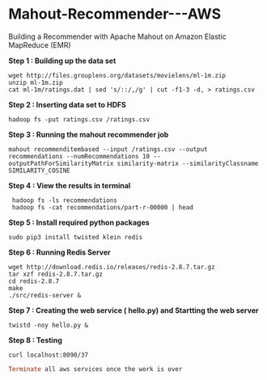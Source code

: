 # Mahout-Recommender---AWS
Building a Recommender with Apache Mahout on Amazon Elastic MapReduce (EMR)

**Step 1 : Building up the data set**
```
wget http://files.grouplens.org/datasets/movielens/ml-1m.zip
unzip ml-1m.zip
cat ml-1m/ratings.dat | sed 's/::/,/g' | cut -f1-3 -d, > ratings.csv
```
**Step 2 : Inserting data set to HDFS**

```
hadoop fs -put ratings.csv /ratings.csv
```

**Step 3 : Running the mahout recommender job**

```
mahout recommenditembased --input /ratings.csv --output recommendations --numRecommendations 10 --outputPathForSimilarityMatrix similarity-matrix --similarityClassname SIMILARITY_COSINE

```
**Step 4 : View the results in terminal**

```
 hadoop fs -ls recommendations
 hadoop fs -cat recommendations/part-r-00000 | head
 ```
 **Step 5 : Install required python packages**
 ```
 sudo pip3 install twisted klein redis
 ```
 
**Step 6 : Running Redis Server**
```
wget http://download.redis.io/releases/redis-2.8.7.tar.gz
tar xzf redis-2.8.7.tar.gz
cd redis-2.8.7
make
./src/redis-server &

```

**Step 7 : Creating the web service ( hello.py) and Startting the web server**

```
twistd -noy hello.py &
```
**Step 8 : Testing**

```
curl localhost:8090/37
```

```ruby
Terminate all aws services once the work is over 
```


